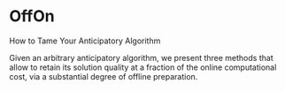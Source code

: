# OffOn

How to Tame Your Anticipatory Algorithm

Given an arbitrary anticipatory algorithm, we present three methods that allow to retain its solution quality at a fraction of the online computational cost, via a substantial degree of offline preparation. 

